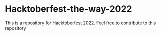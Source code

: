 # Hacktoberfest-the-way-2022
This is a repository for Hacktoberfest 2022. Feel free to contribute to this repository 

